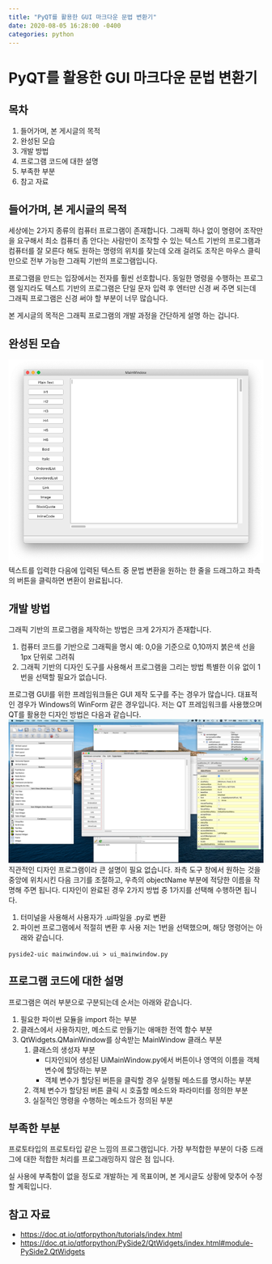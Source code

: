 ```yaml
---
title: "PyQT를 활용한 GUI 마크다운 문법 변환기"
date: 2020-08-05 16:28:00 -0400
categories: python
---
```


# PyQT를 활용한 GUI 마크다운 문법 변환기
## 목차
1. 들어가며, 본 게시글의 목적
2. 완성된 모습
3. 개발 방법
4. 프로그램 코드에 대한 설명
5. 부족한 부분
6. 참고 자료

## 들어가며, 본 게시글의 목적
세상에는 2가지 종류의 컴퓨터 프로그램이 존재합니다. 그래픽 하나 없이 명령어 조작만을 요구해서 최소 컴퓨터 좀 안다는 사람만이 조작할 수 있는 텍스트 기반의 프로그램과 컴퓨터를 잘 모른다 해도 원하는 명령의 위치를 찾는데 오래 걸려도 조작은 마우스 클릭만으로 전부 가능한 그래픽 기반의 프로그램입니다. 

프로그램을 만드는 입장에서는 전자를 훨씬 선호합니다. 동일한 명령을 수행하는 프로그램 일지라도 텍스트 기반의 프로그램은 단일 문자 입력 후 엔터만 신경 써 주면 되는데 그래픽 프로그램은 신경 써야 할 부분이 너무 많습니다. 

본 게시글의 목적은 그래픽 프로그램의 개발 과정을 간단하게 설명 하는 겁니다.

## 완성된 모습
![완성된 모습](./file/image/2020-08-05-Github-markdown-converter-program_overview.png)
텍스트를 입력한 다음에 입력된 텍스트 중 문법 변환을 원하는 한 줄을 드래그하고 좌측의 버튼을 클릭하면 변환이 완료됩니다.

## 개발 방법
그래픽 기반의 프로그램을 제작하는 방법은 크게 2가지가 존재합니다.
1. 컴퓨터 코드를 기반으로 그래픽을 명시 예: 0,0을 기준으로 0,10까지 붉은색 선을 1px 단위로 그려줘 
2. 그래픽 기반의 디자인 도구를 사용해서 프로그램을 그리는 방법 
특별한 이유 없이 1번을 선택할 필요가 없습니다.

프로그램 GUI를 위한 프레임워크들은 GUI 제작 도구를 주는 경우가 많습니다. 대표적인 경우가 Windows의 WinForm 같은 경우입니다.
저는 QT 프레임워크를 사용했으며 QT를 활용한 디자인 방법은 다음과 같습니다.
![Qt Designer 모습](./file/image/2020-08-05-Github-markdown-converter-program_Qt_designer_overview.png)
직관적인 디자인 프로그램이라 큰 설명이 필요 없습니다.
좌측 도구 창에서 원하는 것을 중앙에 위치시킨 다음 크기를 조절하고, 우측의 objectName 부분에 적당한 이름을 작명해 주면 됩니다.
디자인이 완료된 경우 2가지 방법 중 1가지를 선택해 수행하면 됩니다.
1. 터미널을 사용해서 사용자가 .ui파일을 .py로 변환 
2. 파이썬 프로그램에서 적절히 변환 후 사용 
저는 1번을 선택했으며, 해당 명령어는 아래와 같습니다.

``` pyside2-uic mainwindow.ui > ui_mainwindow.py ```

## 프로그램 코드에 대한 설명
프로그램은 여러 부분으로 구분되는데 순서는 아래와 같습니다.
1. 필요한 파이썬 모듈을 import 하는 부분 
2. 클래스에서 사용하지만, 메소드로 만들기는 애매한 전역 함수 부분 
3. QtWidgets.QMainWindow를 상속받는 MainWindow 클래스 부분 
   1. 클래스의 생성자 부분 
      - 디자인되어 생성된 UiMainWindow.py에서 버튼이나 영역의 이름을 객체 변수에 할당하는 부분 
      - 객체 변수가 할당된 버튼을 클릭할 경우 실행될 메소드를 명시하는 부분 
   2. 객체 변수가 할당된 버튼 클릭 시 호출할 메소드와 파라미터를 정의한 부분 
   3. 실질적인 명령을 수행하는 메소드가 정의된 부분 

## 부족한 부분
프로토타입의 프로토타입 같은 느낌의 프로그램입니다.
가장 부적합한 부분이 다중 드래그에 대한 적합한 처리를 프로그래밍하지 않은 점 입니다.

실 사용에 부족함이 없을 정도로 개발하는 게 목표이며, 본 게시글도 상황에 맞추어 수정할 계획입니다.

## 참고 자료
- https://doc.qt.io/qtforpython/tutorials/index.html
- https://doc.qt.io/qtforpython/PySide2/QtWidgets/index.html#module-PySide2.QtWidgets
